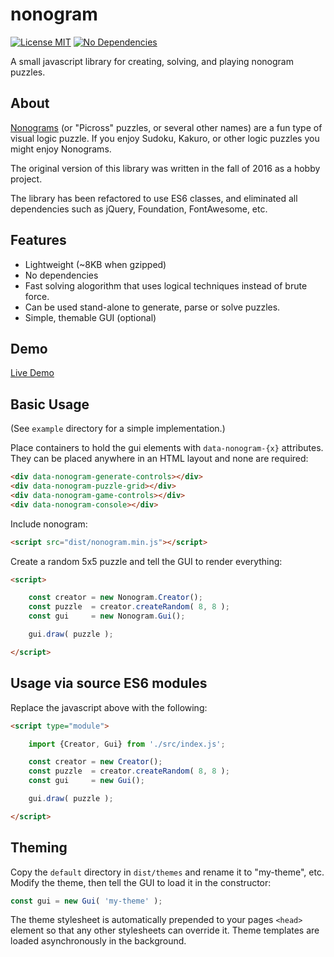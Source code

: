 # nonogram

[![License MIT](https://img.shields.io/badge/licence-MIT-3498db.svg?style=popout-square)](https://choosealicense.com/licenses/mit/)
[![No Dependencies](https://img.shields.io/badge/dependencies-none-27ae60.svg?style=popout-square)]()

A small javascript library for creating, solving, and playing nonogram puzzles.

## About

[Nonograms](https://en.wikipedia.org/wiki/Nonogram) (or "Picross" puzzles, or several other names) are a fun type of visual logic puzzle.  If you enjoy Sudoku, Kakuro, or other logic puzzles you might enjoy Nonograms.

The original version of this library was written in the fall of 2016 as a hobby project.

The library has been refactored to use ES6 classes, and eliminated all dependencies such as jQuery, Foundation, FontAwesome, etc.

## Features

- Lightweight (~8KB when gzipped)
- No dependencies
- Fast solving alogorithm that uses logical techniques instead of brute force.
- Can be used stand-alone to generate, parse or solve puzzles.
- Simple, themable GUI (optional)

## Demo

[Live Demo](https://monkeyarms.github.io/nonogram/)

## Basic Usage

(See `example` directory for a simple implementation.)

Place containers to hold the gui elements with `data-nonogram-{x}` attributes.  They can be placed anywhere in an HTML layout and none are required:

```html
<div data-nonogram-generate-controls></div>
<div data-nonogram-puzzle-grid></div>
<div data-nonogram-game-controls></div>
<div data-nonogram-console></div>
```

Include nonogram:

```html
<script src="dist/nonogram.min.js"></script>
```

Create a random 5x5 puzzle and tell the GUI to render everything:
```html
<script>

	const creator = new Nonogram.Creator();
	const puzzle  = creator.createRandom( 8, 8 );
	const gui     = new Nonogram.Gui();

	gui.draw( puzzle );

</script>
```

## Usage via source ES6 modules

Replace the javascript above with the following:

```html
<script type="module">

	import {Creator, Gui} from './src/index.js';

	const creator = new Creator();
	const puzzle  = creator.createRandom( 8, 8 );
	const gui     = new Gui();

	gui.draw( puzzle );

</script>
```


## Theming

Copy the `default` directory in `dist/themes` and rename it to "my-theme", etc.  Modify the theme, then tell the GUI to load it in the constructor:

```javascript
const gui = new Gui( 'my-theme' );
```
The theme stylesheet is automatically prepended to your pages `<head>` element so that any other stylesheets can override it.  Theme templates are loaded asynchronously in the background.













